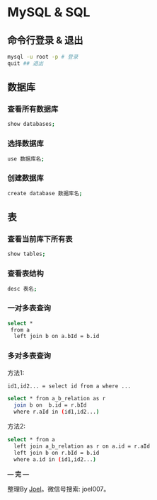 # MySQL & SQL

## 命令行登录 & 退出

```bash
mysql -u root -p # 登录
quit ## 退出
```

## 数据库

### 查看所有数据库

```bash
show databases;
```

### 选择数据库

```bash
use 数据库名;
```

### 创建数据库

```bash
create database 数据库名;
```

## 表

### 查看当前库下所有表

```bash
show tables;
```

### 查看表结构

```bash
desc 表名;
```

### 一对多表查询

```bash
select *
 from a
  left join b on a.bId = b.id
```

### 多对多表查询

方法1:

```bash
id1,id2... = select id from a where ...

select * from a_b_relation as r
  join b on  b.id = r.bId
  where r.aId in (id1,id2...)
```

方法2:

```bash
select * from a
  left join a_b_relation as r on a.id = r.aId
  left join b on r.bId = b.id
  where a.id in (id1,id2...)
```

**— 完 —**

整理By [Joel](https://github.com/iamjoel)。微信号搜索: joel007。